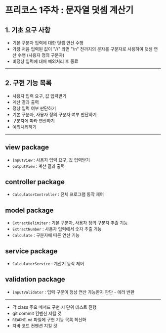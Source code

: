 # 프리코스 1주차 : 문자열 덧셈 계산기
## 1. 기초 요구 사항
 - 기본 구분자 입력에 대한 덧셈 연산 수행
 - 가장 처음 입력된 값이 "//" 라면 "\n" 전까지의 문자를 구분자로 사용하여 덧셈 연산 수행 (사용자 정의 구분자)
 - 비정상 입력에 대해 예외처리 후 종료

---
## 2. 구현 기능 목록 
 - 사용자 입력 요구, 값 입력받기
 - 계산 결과 출력
 - 정상 입력 여부 판단하기
 - 기본 구분자, 사용자 정의 구분자 여부 판단하기
 - 구분자에 따라 연산하기
 - 예외처리하기

---
## view package
 - `inputView` : 사용자 입력 요구, 값 입력받기
 - `outputView` : 계산 결과 출력

## controller package
  - `CalculatorController` : 전체 프로그램 동작 제어

## model package
 - `ExtractDelimiter` : 기본 구분자, 사용자 정의 구분자 추출 기능
 - `ExtractNumber` : 사용자 입력에서 숫자 추출 기능
 - `Calculate` : 구분자에 따른 연산 기능

## service package
 - `CalculatorService` : 계산기 동작 제어

## validation package
 - `inputValidator` : 입력 구문이 정상 연산 가능한지 판단 - 에러 반환

---
 - 각 class 주요 메서드 구현 시 단위 테스트 진행 
 - git commit 컨벤션 지킬 것
 - `README.md` 파일에 구현 기능 목록 최신화
 - 자바 코드 컨벤션 지킬 것
